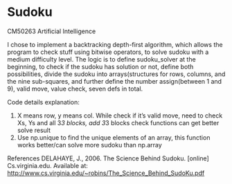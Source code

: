 # Sudoku
CM50263 Artificial Intelligence

I chose to implement a backtracking depth-first algorithm, which allows the program to check stuff using bitwise operators, to solve sudoku with a medium difficulty level. The logic is to define sudoku_solver at the beginning, to check if the sudoku has solution or not, define both possibilities, divide the sudoku into arrays(structures for rows, columns, and the nine sub-squares, and further define the number assign(between 1 and 9), valid move, value check, seven defs in total.
 
 
Code details explanation:
1. X means row, y means col. While check if it’s valid move, need to check Xs, Ys and all 3*3 blocks, add 3*3 blocks check functions can get better solve result
2. Use np.unique to find the unique elements of an array, this function works better/can solve more sudoku than np.array


References
DELAHAYE, J., 2006. The Science Behind Sudoku. [online] Cs.virginia.edu. Available at: http://www.cs.virginia.edu/~robins/The_Science_Behind_SudoKu.pdf
